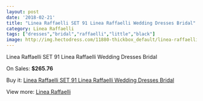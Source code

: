 ```yaml
---
layout: post
date: '2018-02-21'
title: "Linea Raffaelli SET 91 Linea Raffaelli Wedding Dresses Bridal"
category: Linea Raffaelli
tags: ["dresses","bridal","raffaelli","little","black"]
image: http://img.hectodress.com/11880-thickbox_default/linea-raffaelli-set-91-linea-raffaelli-wedding-dresses-bridal.jpg
---
```

Linea Raffaelli SET 91 Linea Raffaelli Wedding Dresses Bridal

On Sales: **$265.76**
<a href="https://www.hectodress.com/linea-raffaelli/5841-linea-raffaelli-set-91-linea-raffaelli-wedding-dresses-bridal.html"><amp-img layout="responsive" width="600" height="600" src="//img.hectodress.com/11880-thickbox_default/linea-raffaelli-set-91-linea-raffaelli-wedding-dresses-bridal.jpg" alt="Linea Raffaelli SET 91 Linea Raffaelli Wedding Dresses Bridal 0" /></a>

Buy it: [Linea Raffaelli SET 91 Linea Raffaelli Wedding Dresses Bridal](https://www.hectodress.com/linea-raffaelli/5841-linea-raffaelli-set-91-linea-raffaelli-wedding-dresses-bridal.html "Linea Raffaelli SET 91 Linea Raffaelli Wedding Dresses Bridal")

View more: [Linea Raffaelli](https://www.hectodress.com/101-linea-raffaelli "Linea Raffaelli")